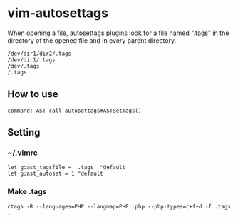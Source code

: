 # vim-autosettags

When opening a file, autosettags plugins look for a file named ".tags" in the directory of the opened file and in every parent directory.

```
/dev/dir1/dir2/.tags
/dev/dir1/.tags
/dev/.tags
/.tags
```

## How to use

```
command! AST call autosettags#ASTSetTags()
```

## Setting

### ~/.vimrc

```vim
let g:ast_tagsfile = '.tags' "default
let g:ast_autoset = 1 "default
```

### Make .tags

```shell
ctags -R --languages=PHP --langmap=PHP:.php --php-types=c+f+d -f .tags .
```
